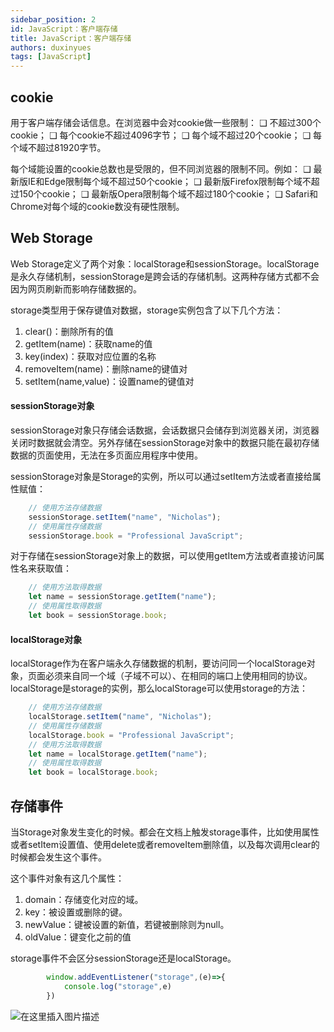 ```yaml
---
sidebar_position: 2
id: JavaScript：客户端存储
title: JavaScript：客户端存储
authors: duxinyues
tags: [JavaScript]
---
```

## cookie
用于客户端存储会话信息。在浏览器中会对cookie做一些限制：
❑ 不超过300个cookie；
❑ 每个cookie不超过4096字节；
❑ 每个域不超过20个cookie；
❑ 每个域不超过81920字节。

每个域能设置的cookie总数也是受限的，但不同浏览器的限制不同。例如：
❑ 最新版IE和Edge限制每个域不超过50个cookie；
❑ 最新版Firefox限制每个域不超过150个cookie；
❑ 最新版Opera限制每个域不超过180个cookie；
❑ Safari和Chrome对每个域的cookie数没有硬性限制。

## Web Storage
Web Storage定义了两个对象：localStorage和sessionStorage。localStorage是永久存储机制，sessionStorage是跨会话的存储机制。这两种存储方式都不会因为网页刷新而影响存储数据的。

storage类型用于保存键值对数据，storage实例包含了以下几个方法：

1. clear()：删除所有的值
2. getItem(name)：获取name的值
3. key(index)：获取对应位置的名称
4. removeItem(name)：删除name的键值对
5. setItem(name,value)：设置name的键值对

#### sessionStorage对象
sessionStorage对象只存储会话数据，会话数据只会储存到浏览器关闭，浏览器关闭时数据就会清空。另外存储在sessionStorage对象中的数据只能在最初存储数据的页面使用，无法在多页面应用程序中使用。

sessionStorage对象是Storage的实例，所以可以通过setItem方法或者直接给属性赋值：

```javascript
    // 使用方法存储数据
    sessionStorage.setItem("name", "Nicholas");
    // 使用属性存储数据
    sessionStorage.book = "Professional JavaScript";
```
对于存储在sessionStorage对象上的数据，可以使用getItem方法或者直接访问属性名来获取值：

```javascript
    // 使用方法取得数据
    let name = sessionStorage.getItem("name");
    // 使用属性取得数据
    let book = sessionStorage.book;
```
 #### localStorage对象
 localStorage作为在客户端永久存储数据的机制，要访问同一个localStorage对象，页面必须来自同一个域（子域不可以）、在相同的端口上使用相同的协议。
localStorage是storage的实例，那么localStorage可以使用storage的方法：

```javascript
    // 使用方法存储数据
    localStorage.setItem("name", "Nicholas");
    // 使用属性存储数据
    localStorage.book = "Professional JavaScript";
    // 使用方法取得数据
    let name = localStorage.getItem("name");
    // 使用属性取得数据
    let book = localStorage.book;
```

## 存储事件
当Storage对象发生变化的时候。都会在文档上触发storage事件，比如使用属性或者setItem设置值、使用delete或者removeItem删除值，以及每次调用clear的时候都会发生这个事件。

这个事件对象有这几个属性：

1. domain：存储变化对应的域。
2. key：被设置或删除的键。
3. newValue：键被设置的新值，若键被删除则为null。
4. oldValue：键变化之前的值

storage事件不会区分sessionStorage还是localStorage。

```javascript
        window.addEventListener("storage",(e)=>{
            console.log("storage",e)
        })
```

![在这里插入图片描述](https://img-blog.csdnimg.cn/9052a57893a34f0d9acf878e02db2f53.png)


